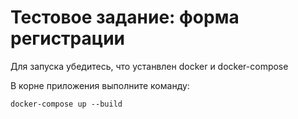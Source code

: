 # Тестовое задание: форма регистрации

Для запуска убедитесь, что устанвлен docker и docker-compose

В корне приложения выполните команду:

```docker-compose up --build```
